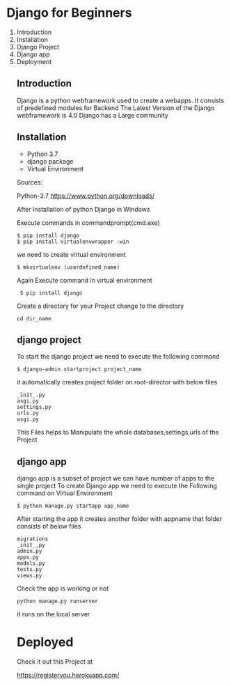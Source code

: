 # Django for Beginners

<ol>
  <li>Introduction</li> 
  <li>Installation</li>
  <li>Django Project</li>
  <li>Django app</li>
  <li>Deployment</li>

## Introduction

  Django is a python webframework used to create a webapps.
  It consists of predefined modules for Backend
  The Latest Version of the Django webframework is 4.0 
  Django has a Large community

## Installation

  <ul>
    <li>Python 3.7</li>
    <li>django package </li>
    <li>Virtual Environment </li>
   </ul>

   Sources:

   Python-3.7 https://www.python.org/downloads/

   After Installation of python 
   Django in Windows

   Execute commands in commandprompt(cmd.exe)

   ```
   $ pip install django
   $ pip install virtualenvwrapper -win
   ```
   we need to create virtual environment

   ```
   $ mkvirtualenv (userdefined_name)
   ```
  Again Execute command in virtual environment

  ```
   $ pip install django
   ```
  Create a directory for your Project
  change to the directory
  ```
  cd dir_name
  ```
## django project
  
  To start the django project we need to execute the following command
  
  ```
  $ django-admin startproject project_name
  ```
  it automatically creates project folder on root-director with below files
  
  ```
  _init_.py
  asgi.py
  settings.py
  urls.py
  wsgi.py
  ```
  This Files helps to Manipulate the whole databases,settings,urls of the Project
  
## django app
  
  django app is a subset of project we can have number of apps to the single project
  To create Django app we need to execute the Following command on Virtual Environment
  
  ```
  $ python manage.py startapp app_name
  ```
  
  After starting the app it creates another folder with appname that folder consists of below files
  
  ```
  migrations
  _init_.py
  admin.py
  apps.py
  models.py
  tests.py
  views.py
  ```
  Check the app is working or not
  
  ```
  python manage.py runserver
  ```
  it runs on the local server
  
# Deployed
  Check it out this Project at
  
  https://registeryou.herokuapp.com/
 

